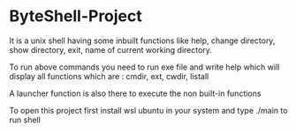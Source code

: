 # ByteShell-Project

It is a unix shell having some inbuilt functions like help, change directory, show directory, exit, name of current working directory.

To run above commands you need to run exe file and write help which will display all functions which are : cmdir, ext, cwdir, listall
            
A launcher function is also there to execute the non built-in functions

To open this project first install wsl ubuntu in your system and type ./main to run shell
